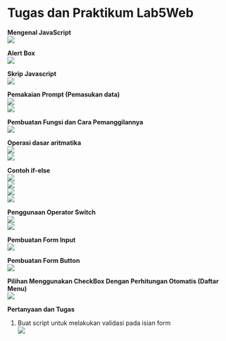 # Tugas dan Praktikum Lab5Web<br>

**Mengenal JavaScript**<br>
<img src="/Lab5Web(File)/JS1.png" img><br>

**Alert Box**<br>
<img src="/Lab5Web(File)/alertbox.png" img><br>
 
**Skrip Javascript**<br>
<img src="/Lab5Web(File)/skripjs.png" img><br>

**Pemakaian Prompt (Pemasukan data)** <br>
<img src="/Lab5Web(File)/skripjs2.png" img><br>
<img src="/Lab5Web(File)/skripjs3.png" img><br>
 
**Pembuatan Fungsi dan Cara Pemanggilannya**<br>
<img src="/Lab5Web(File)/pembuatan_fungsi.png" img><br> 

**Operasi dasar aritmatika**<br>
<img src="/Lab5Web(File)/aritmatika1.png" img><br>
<img src="/Lab5Web(File)/aritmatika2.png" img><br>
 
**Contoh if-else**<br>
 <img src="/Lab5Web(File)/if-else1.png" img><br>
 <img src="/Lab5Web(File)/if-else2.png" img><br>
 <img src="/Lab5Web(File)/if-else3.png" img><br>
 <img src="/Lab5Web(File)/if-else4.png" img><br>
 
**Penggunaan Operator Switch**<br>
 <img src="/Lab5Web(File)/switch.png" img><br>
 <img src="/Lab5Web(File)/switch2.png" img><br>
 
**Pembuatan Form Input**<br>
 <img src="/Lab5Web(File)/form_input.png" img><br>
 
**Pembuatan Form Button**<br>
<img src="/Lab5Web(File)/form_button.png" img><br> 

**Pilihan Menggunakan CheckBox Dengan Perhitungan Otomatis (Daftar Menu)** <br>
<img src="/Lab5Web(File)/daftar_menu.png" img><br>
 

**Pertanyaan dan Tugas**<br>
1. Buat script untuk melakukan validasi pada isian form<br>
<img src="/Lab5Web(File)/form_validasi.png" img><br> 

